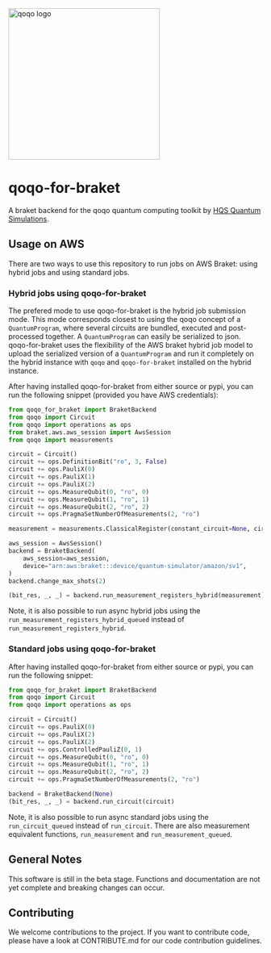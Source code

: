 <img src="qoqo_Logo_vertical_color.png" alt="qoqo logo" width="300" />

# qoqo-for-braket
A braket backend for the qoqo quantum computing toolkit by [HQS Quantum Simulations](https://quantumsimulations.de).

## Usage on AWS

There are two ways to use this repository to run jobs on AWS Braket: using hybrid jobs and using standard jobs.

### Hybrid jobs using qoqo-for-braket

The prefered mode to use qoqo-for-braket is the hybrid job submission mode. This mode corresponds closest to using the qoqo concept of a `QuantumProgram`, where several circuits are bundled, executed and post-processed together. A `QuantumProgram` can easily be serialized to json. qoqo-for-braket uses the flexibility of the AWS braket hybrid job model to upload the serialized version of a `QuantumProgram` and run it completely on the hybrid instance with `qoqo` and `qoqo-for-braket` installed on the hybrid instance. 

After having installed qoqo-for-braket from either source or pypi, you can run the following snippet (provided you have AWS credentials):

```python
from qoqo_for_braket import BraketBackend
from qoqo import Circuit
from qoqo import operations as ops
from braket.aws.aws_session import AwsSession
from qoqo import measurements

circuit = Circuit()
circuit += ops.DefinitionBit("ro", 3, False)
circuit += ops.PauliX(0)
circuit += ops.PauliX(1)
circuit += ops.PauliX(2)
circuit += ops.MeasureQubit(0, "ro", 0)
circuit += ops.MeasureQubit(1, "ro", 1)
circuit += ops.MeasureQubit(2, "ro", 2)
circuit += ops.PragmaSetNumberOfMeasurements(2, "ro")

measurement = measurements.ClassicalRegister(constant_circuit=None, circuits=[circuit])

aws_session = AwsSession()
backend = BraketBackend(
    aws_session=aws_session,
    device="arn:aws:braket:::device/quantum-simulator/amazon/sv1",
)
backend.change_max_shots(2)

(bit_res, _, _) = backend.run_measurement_registers_hybrid(measurement)

```
Note, it is also possible to run async hybrid jobs using the `run_measurement_registers_hybrid_queued` instead of `run_measurement_registers_hybrid`.

### Standard jobs using qoqo-for-braket

After having installed qoqo-for-braket from either source or pypi, you can run the following snippet:

```python
from qoqo_for_braket import BraketBackend
from qoqo import Circuit
from qoqo import operations as ops

circuit = Circuit()
circuit += ops.PauliX(0)
circuit += ops.PauliX(2)
circuit += ops.PauliX(2)
circuit += ops.ControlledPauliZ(0, 1)
circuit += ops.MeasureQubit(0, "ro", 0)
circuit += ops.MeasureQubit(1, "ro", 1)
circuit += ops.MeasureQubit(2, "ro", 2)
circuit += ops.PragmaSetNumberOfMeasurements(2, "ro")

backend = BraketBackend(None)
(bit_res, _, _) = backend.run_circuit(circuit)
```
Note, it is also possible to run async standard jobs using the `run_circuit_queued` instead of `run_circuit`. There are also measurement equivalent functions, `run_measurement` and `run_measurement_queued`.

## General Notes

This software is still in the beta stage. Functions and documentation are not yet complete and breaking changes can occur.

## Contributing

We welcome contributions to the project. If you want to contribute code, please have a look at CONTRIBUTE.md for our code contribution guidelines.
